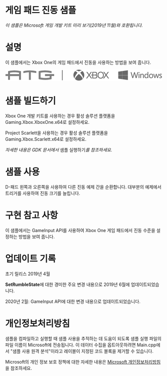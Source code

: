 # 게임 패드 진동 샘플

*이 샘플은 Microsoft 게임 개발 키트 미리 보기(2019년 11월)와
호환됩니다.*

# 

# 설명

이 샘플에서는 Xbox One의 게임 패드에서 진동을 사용하는 방법을 보여
줍니다.

![](./media/image1.png)

# 샘플 빌드하기

Xbox One 개발 키트를 사용하는 경우 활성 솔루션 플랫폼을
Gaming.Xbox.XboxOne.x64로 설정하세요.

Project Scarlett을 사용하는 경우 활성 솔루션 플랫폼을
Gaming.Xbox.Scarlett.x64로 설정하세요.

*자세한 내용은 GDK 문서에서* 샘플 실행하기*를 참조하세요.*

# 샘플 사용

D-패드 왼쪽과 오른쪽을 사용하여 다른 진동 예제 간을 순환합니다. 대부분의
예제에서 트리거를 사용하여 진동 크기를 늘립니다.

# 구현 참고 사항

이 샘플에서는 GameInput API를 사용하여 Xbox One 게임 패드에서 진동
수준을 설정하는 방법을 보여 줍니다.

# 업데이트 기록

초기 릴리스 2019년 4월

**SetRumbleState**에 대한 경미한 주요 변경 내용으로 2019년 6월에
업데이트되었습니다.

2020년 2월: GameInput API에 대한 변경 내용으로 업데이트되었습니다.

# 개인정보처리방침

샘플을 컴파일하고 실행할 때 샘플 사용을 추적하는 데 도움이 되도록 샘플
실행 파일의 파일 이름이 Microsoft에 전송됩니다. 이 데이터 수집을
옵트아웃하려면 Main.cpp에서 \"샘플 사용 원격 분석\"이라고 레이블이
지정된 코드 블록을 제거할 수 있습니다.

Microsoft의 개인 정보 보호 정책에 대한 자세한 내용은 [Microsoft
개인정보처리방침](https://privacy.microsoft.com/en-us/privacystatement/)을
참조하세요.
